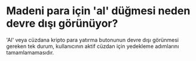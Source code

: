 # Madeni para için 'al' düğmesi neden devre dışı görünüyor?

'Al' veya cüzdana kripto para yatırma butonunun devre dışı görünmesi gereken tek durum, kullanıcının aktif cüzdan için yedekleme adımlarını tamamlamamasıdır.